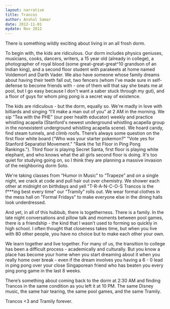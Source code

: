 ```yaml
---
layout: narrative
title: Trancos
author: Anshul Samar
date: 2012-11-01
mydate: Nov 2012
---
```


There is something wildly exciting about living in an all frosh dorm.

To begin with, the kids are ridiculous. Our dorm includes physics
geniuses, musicians, cooks, dancers, writers, a 15 year old (already
in college), a photographer of royal blood (some great-great-great^10
grandson of an Indian king), and a second floor student with parakeets
at home named Voldemort and Darth Vader.  We also have someone whose
family dreams about having their teeth fall out, two fencers (whom
I’ve made sure in self-defense to become friends with - one of them
will that say she beats me at pool, but I go easy because I don't want
a saber stuck through my gut), and a floor of guys for whom ping pong
is a secret way of existence.

The kids are ridiculous - but the dorm, equally so. We're madly in
love with billiards and singing “I’ll make a man out of you” at 2 AM
in the morning. We sip "Tea with the PHE" (our peer health educator)
weekly and practice whistling acapella (Stanford's newest underground
whistling acapella group in the nonexistent underground whistling
acapella scene).  We hoard candy, find steam tunnels, and climb
roofs. There’s always some question on the first floor white board
(“Who was your starter pokemon?" "Vote yes for Stanford Separatist
Movement." "Rank the 1st Floor in Ping Pong Rankings."). Third floor
is playing Secret Santa, first floor is playing white elephant, and
who knows what the all girls second floor is doing. It's too quiet for
studying going on, so I think they are planning a massive invasion of
the neighboring dorm Soto.

We're taking classes from “Humor in Music” to “Trapeze” and on a
single night, we crack at code and pull hair out over chemistry. We
shower each other at midnight on birthdays and yell "T-R-A-N-C-O-S
Trancos is the f***ing best every time" our “Tramily” rolls out. We
wear formal clothes in the mess hall on "Formal Fridays" to make
everyone else in the dining halls look underdressed.

And yet, in all of this hubbub, there is togetherness. There is a
family. In the late night conversations and pillow talk and moments
between pool games, there is a friendship - the kind that I wasn’t
used to forming so quickly in high school. I often thought that
closeness takes time, but when you live with 80 other people, you have
no choice but to make each other your own.

We learn together and live together. For many of us, the transition to
college has been a difficult process - academically and culturally.
But you know a place has become your home when you start dreaming
about it when you really home over break - even if the dream involves
you having a 6 - 0 lead in ping pong over your close Singaporean
friend who has beaten you every ping pong game in the last 8 weeks.

There’s something about coming back to the dorm at 2:30 AM and finding
Trancos in the same condition as you left it at 10 PM. The same Disney
music, the same hair tearing, the same pool games, and the same
Tramily.

Trancos <3 and Tramily forever.